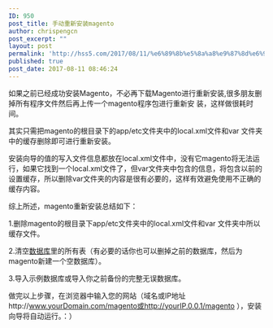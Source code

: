 ```yaml
---
ID: 950
post_title: 手动重新安装magento
author: chrispengcn
post_excerpt: ""
layout: post
permalink: 'http://hss5.com/2017/08/11/%e6%89%8b%e5%8a%a8%e9%87%8d%e6%96%b0%e5%ae%89%e8%a3%85magento/'
published: true
post_date: 2017-08-11 08:46:24
---
```

<div id="article_content" class="article_content tracking-ad" data-mod="popu_307" data-dsm="post">
<div class="single-content">

如果之前已经成功安装Magento，不必再下载Magento进行重新安装,很多朋友删掉所有程序文件然后再上传一个magento程序包进行重新安 装，这样做很耗时间。

其实只需把magento的根目录下的app/etc文件夹中的local.xml文件和var 文件夹中的缓存删除即可进行重新安装。

安装向导的值的写入文件信息都放在local.xml文件中，没有它magento将无法运行，如果它找到一个local.xml文件了，但var文件夹中包含的信息，将包含以前的设置缓存，所以删除var文件夹的内容是很有必要的，这样有效避免使用不正确的缓存内容。

综上所述，magento重新安装总结如下：

1.删除magento的根目录下app/etc文件夹中的local.xml文件和var 文件夹中所以缓存文件。

2.清空<a class="replace_word" title="MySQL知识库" href="http://lib.csdn.net/base/mysql" target="_blank" rel="noopener noreferrer">数据库</a>里的所有表（有必要的话你也可以删掉之前的数据库，然后为magento新建一个空数据库）。

3.导入示例数据库或导入你之前备份的完整无误数据库。

做完以上步骤，在浏览器中输入您的网站（域名或IP地址http://www.yourDomain.com/magento或http://yourIP.0.0.1/magento ），安装向导将自动运行。：）

</div>
</div>